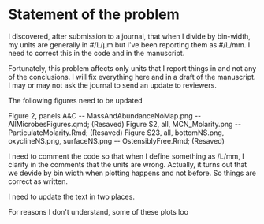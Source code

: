 # Statement of the problem
I discovered, after submission to a journal, that when I divide by bin-width, my units are generally in #/L/μm but I've been reporting them as #/L/mm. I need to correct this in the code and in the manuscript.

Fortunately, this problem affects only units that I report things in and not any of the conclusions. I will fix everything here and in a draft of the manuscript. I may or may not ask the journal to send an update to reviewers.

The following figures need to be updated

Figure 2, panels A&C -- MassAndAbundanceNoMap.png -- AllMicrobesFigures.qmd; (Resaved)
Figure S2, all, MCN_Molarity.png -- ParticulateMolarity.Rmd; (Resaved)
Figure S23, all, bottomNS.png, oxyclineNS.png, surfaceNS.png -- OstensiblyFree.Rmd; (Resaved)

I need to comment the code so that when I define something as /L/mm, I clarify in the comments that the units are wrong.
Actually, it turns out that we devide by bin width when plotting happens and not before. So things are correct as written.

I need to update the text in two places.

For reasons I don't understand, some of these plots loo